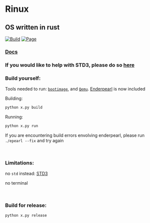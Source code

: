 <!-- 
MIT License

Copyright (c) 2022 AtomicGamer9523

Permission is hereby granted, free of charge, to any person obtaining a copy
of this software and associated documentation files (the "Software"), to deal
in the Software without restriction, including without limitation the rights
to use, copy, modify, merge, publish, distribute, sublicense, and/or sell
copies of the Software, and to permit persons to whom the Software is
furnished to do so, subject to the following conditions:

The above copyright notice and this permission notice shall be included in all
copies or substantial portions of the Software.

THE SOFTWARE IS PROVIDED "AS IS", WITHOUT WARRANTY OF ANY KIND, EXPRESS OR
IMPLIED, INCLUDING BUT NOT LIMITED TO THE WARRANTIES OF MERCHANTABILITY,
FITNESS FOR A PARTICULAR PURPOSE AND NONINFRINGEMENT. IN NO EVENT SHALL THE
AUTHORS OR COPYRIGHT HOLDERS BE LIABLE FOR ANY CLAIM, DAMAGES OR OTHER
LIABILITY, WHETHER IN AN ACTION OF CONTRACT, TORT OR OTHERWISE, ARISING FROM,
OUT OF OR IN CONNECTION WITH THE SOFTWARE OR THE USE OR OTHER DEALINGS IN THE
SOFTWARE.
-->

# Rinux

## OS written in rust

[![Build](https://github.com/AtomicGamer9523/rinux/actions/workflows/code.yml/badge.svg)](https://github.com/AtomicGamer9523/rinux/actions/workflows/code.yml) [![Page](https://github.com/AtomicGamer9523/rinux/actions/workflows/pages.yml/badge.svg)](https://atomicgamer9523.github.io/rinux)

### [Docs](https://atomicgamer9523.github.io/rinux)

### If you would like to help with STD3, please do so [here](https://github.com/AtomicGamer9523/std3)

### Build yourself:

Tools needed to run: [`bootimage`](https://github.com/rust-osdev/bootimage), and [`Qemu`](https://qemu.org). [Enderpearl](https://github.com/AtomicGamer9523/Enderpearl) is now included

Building:

```bash
python x.py build
```

Running:

```bash
python x.py run
```

If you are encountering build errors envolving enderpearl, please run `./epearl --fix` and try again

<br>

### Limitations:

no `std` instead: [STD3](https://www.github.linkrbot.com/std3)

no terminal

<br>

### Build for release:

```shell
python x.py release
```

